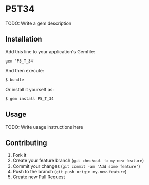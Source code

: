 # P5T34

TODO: Write a gem description

## Installation

Add this line to your application's Gemfile:

    gem 'P5_T_34'

And then execute:

    $ bundle

Or install it yourself as:

    $ gem install P5_T_34

## Usage

TODO: Write usage instructions here

## Contributing

1. Fork it
2. Create your feature branch (`git checkout -b my-new-feature`)
3. Commit your changes (`git commit -am 'Add some feature'`)
4. Push to the branch (`git push origin my-new-feature`)
5. Create new Pull Request
